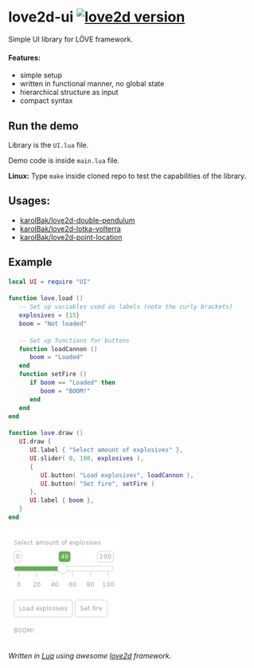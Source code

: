 # love2d-ui [![love2d version](https://img.shields.io/badge/L%C3%96VE-11.3-27a9e0?labelColor=e74999)](https://love2d.org)
Simple UI library for LÖVE framework.

#### Features:
- simple setup
- written in functional manner, no global state
- hierarchical structure as input
- compact syntax

## Run the demo
Library is the `UI.lua` file.

Demo code is inside `main.lua` file.

**Linux:**
Type `make` inside cloned repo to test the capabilities of the library.

## Usages:
- [karolBak/love2d-double-pendulum](https://github.com/karolBak/love2d-double-pendulum)
- [karolBak/love2d-lotka-volterra](https://github.com/karolBak/love2d-lotka-volterra)
- [karolBak/love2d-point-location](https://github.com/karolBak/love2d-point-location)

## Example
```lua
local UI = require "UI"

function love.load ()
   -- Set up variables used as labels (note the curly brackets)
   explosives = {15}
   boom = "Not loaded"

   -- Set up functions for buttons
   function loadCannon () 
      boom = "Loaded" 
   end
   function setFire ()
      if boom == "Loaded" then 
         boom = "BOOM!" 
      end
   end
end

function love.draw ()
   UI.draw {
      UI.label { "Select amount of explosives" },
      UI.slider( 0, 100, explosives ),
      {  
         UI.button( "Load explosives", loadCannon ), 
         UI.button( "Set fire", setFire )
      },
      UI.label { boom },
   }
end
```
![Example of UI](example.png)

*Written in [Lua](https://www.lua.org/) using awesome [love2d](https://love2d.org/) framework.*
